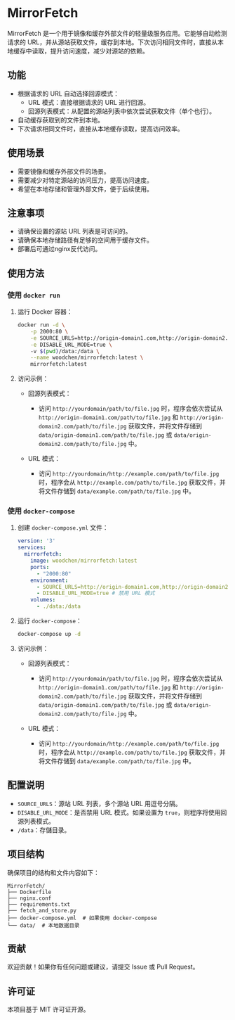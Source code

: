 # MirrorFetch

MirrorFetch 是一个用于镜像和缓存外部文件的轻量级服务应用。它能够自动检测请求的 URL，并从源站获取文件，缓存到本地。下次访问相同文件时，直接从本地缓存中读取，提升访问速度，减少对源站的依赖。

## 功能

- 根据请求的 URL 自动选择回源模式：
  - URL 模式：直接根据请求的 URL 进行回源。
  - 回源列表模式：从配置的源站列表中依次尝试获取文件（单个也行）。
- 自动缓存获取到的文件到本地。
- 下次请求相同文件时，直接从本地缓存读取，提高访问效率。

## 使用场景

- 需要镜像和缓存外部文件的场景。
- 需要减少对特定源站的访问压力，提高访问速度。
- 希望在本地存储和管理外部文件，便于后续使用。

## 注意事项

- 请确保设置的源站 URL 列表是可访问的。
- 请确保本地存储路径有足够的空间用于缓存文件。
- 部署后可通过nginx反代访问。

## 使用方法

### 使用 `docker run`

1. 运行 Docker 容器：

    ```sh
    docker run -d \
        -p 2000:80 \
        -e SOURCE_URLS=http://origin-domain1.com,http://origin-domain2.com \
        -e DISABLE_URL_MODE=true \ 
        -v $(pwd)/data:/data \
        --name woodchen/mirrorfetch:latest \
        mirrorfetch:latest
    ```

2. 访问示例：

    - 回源列表模式：
      - 访问 `http://yourdomain/path/to/file.jpg` 时，程序会依次尝试从 `http://origin-domain1.com/path/to/file.jpg` 和 `http://origin-domain2.com/path/to/file.jpg` 获取文件，并将文件存储到 `data/origin-domain1.com/path/to/file.jpg` 或 `data/origin-domain2.com/path/to/file.jpg` 中。
    
    - URL 模式：
      - 访问 `http://yourdomain/http://example.com/path/to/file.jpg` 时，程序会从 `http://example.com/path/to/file.jpg` 获取文件，并将文件存储到 `data/example.com/path/to/file.jpg` 中。

### 使用 `docker-compose`

1. 创建 `docker-compose.yml` 文件：

    ```yaml
    version: '3'
    services:
      mirrorfetch:
        image: woodchen/mirrorfetch:latest
        ports:
          - "2000:80"
        environment:
          - SOURCE_URLS=http://origin-domain1.com,http://origin-domain2.com
          - DISABLE_URL_MODE=true # 禁用 URL 模式
        volumes:
          - ./data:/data
    ```

2. 运行 `docker-compose`：

    ```sh
    docker-compose up -d
    ```

3. 访问示例：

    - 回源列表模式：
      - 访问 `http://yourdomain/path/to/file.jpg` 时，程序会依次尝试从 `http://origin-domain1.com/path/to/file.jpg` 和 `http://origin-domain2.com/path/to/file.jpg` 获取文件，并将文件存储到 `data/origin-domain1.com/path/to/file.jpg` 或 `data/origin-domain2.com/path/to/file.jpg` 中。
    
    - URL 模式：
      - 访问 `http://yourdomain/http://example.com/path/to/file.jpg` 时，程序会从 `http://example.com/path/to/file.jpg` 获取文件，并将文件存储到 `data/example.com/path/to/file.jpg` 中。

## 配置说明

- `SOURCE_URLS`：源站 URL 列表，多个源站 URL 用逗号分隔。
- `DISABLE_URL_MODE`：是否禁用 URL 模式。如果设置为 `true`，则程序将使用回源列表模式。
- `/data`：存儲目录。


## 项目结构

确保项目的结构和文件内容如下：

```
MirrorFetch/
├── Dockerfile
├── nginx.conf
├── requirements.txt
├── fetch_and_store.py
├── docker-compose.yml  # 如果使用 docker-compose
└── data/  # 本地数据目录
```

## 贡献

欢迎贡献！如果你有任何问题或建议，请提交 Issue 或 Pull Request。

## 许可证

本项目基于 MIT 许可证开源。